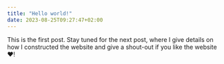 ```yaml
---
title: "Hello world!"
date: 2023-08-25T09:27:47+02:00
---
```


This is the first post. Stay tuned for the next post, where I give details on how I constructed the website and give a shout-out if you like the website <span>&#10084;</span>!
